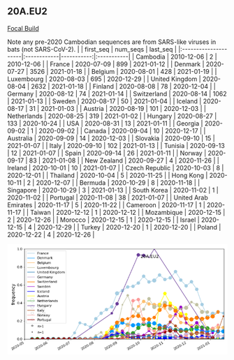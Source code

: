 

## 20A.EU2
[Focal Build](https://nextstrain.org/groups/neherlab/ncov/20A.EU2?f_region=Europe)

Note any pre-2020 Cambodian sequences are from SARS-like viruses in bats (not SARS-CoV-2).
|                      | first_seq   |   num_seqs | last_seq   |
|:---------------------|:------------|-----------:|:-----------|
| Cambodia             | 2010-12-06  |          2 | 2010-12-06 |
| France               | 2020-07-09  |        899 | 2021-01-12 |
| Denmark              | 2020-07-27  |       3526 | 2021-01-18 |
| Belgium              | 2020-08-01  |        428 | 2021-01-19 |
| Luxembourg           | 2020-08-03  |        695 | 2020-12-29 |
| United Kingdom       | 2020-08-04  |       2632 | 2021-01-18 |
| Finland              | 2020-08-08  |         78 | 2020-12-04 |
| Germany              | 2020-08-12  |         74 | 2021-01-14 |
| Switzerland          | 2020-08-14  |       1062 | 2021-01-13 |
| Sweden               | 2020-08-17  |         50 | 2021-01-04 |
| Iceland              | 2020-08-17  |         31 | 2021-01-03 |
| Austria              | 2020-08-19  |        101 | 2020-12-03 |
| Netherlands          | 2020-08-25  |        319 | 2021-01-02 |
| Hungary              | 2020-08-27  |        133 | 2020-10-24 |
| USA                  | 2020-08-31  |         13 | 2021-01-11 |
| Georgia              | 2020-09-02  |          1 | 2020-09-02 |
| Canada               | 2020-09-04  |         10 | 2020-12-17 |
| Australia            | 2020-09-09  |         14 | 2020-12-03 |
| Slovakia             | 2020-09-10  |         15 | 2021-01-07 |
| Italy                | 2020-09-10  |        102 | 2021-01-13 |
| Tunisia              | 2020-09-13  |         12 | 2021-01-07 |
| Spain                | 2020-09-14  |         26 | 2021-01-11 |
| Norway               | 2020-09-17  |         83 | 2021-01-08 |
| New Zealand          | 2020-09-27  |          4 | 2020-11-26 |
| Ireland              | 2020-10-01  |         10 | 2021-01-07 |
| Czech Republic       | 2020-10-03  |          8 | 2020-12-01 |
| Thailand             | 2020-10-04  |          5 | 2020-11-25 |
| Hong Kong            | 2020-10-11  |          2 | 2020-12-07 |
| Bermuda              | 2020-10-29  |          8 | 2020-11-18 |
| Singapore            | 2020-10-29  |          3 | 2021-01-13 |
| South Korea          | 2020-11-02  |          1 | 2020-11-02 |
| Portugal             | 2020-11-08  |         38 | 2021-01-07 |
| United Arab Emirates | 2020-11-17  |          5 | 2020-11-22 |
| Cameroon             | 2020-11-17  |          1 | 2020-11-17 |
| Taiwan               | 2020-12-12  |          1 | 2020-12-12 |
| Mozambique           | 2020-12-15  |          2 | 2020-12-26 |
| Morocco              | 2020-12-15  |          1 | 2020-12-15 |
| Israel               | 2020-12-15  |          4 | 2020-12-29 |
| Turkey               | 2020-12-20  |          1 | 2020-12-20 |
| Poland               | 2020-12-22  |          4 | 2020-12-26 |

![Overall trends 20A.EU2](/overall_trends_figures/overall_trends_20A.EU2.png)